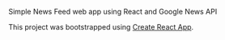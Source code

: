 Simple News Feed web app using React and Google News API

This project was bootstrapped using [Create React App](https://github.com/facebookincubator/create-react-app).
